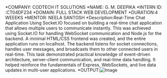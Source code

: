 *COMPANY: CODTECH IT SOLUTIONS
*NAME: G. M. DEEPIKA
*INTERN ID: :CT04DF234
*DOMAIN: FULL STACK WEB DEVELOPMENT 
*DURATION:4 WEEEKS
*MENTOR: NEELA SANTOSH
*Description:Real-Time Chat Application Using Socket.IO
focused on building a real-time chat application that allows multiple users to communicate instantly. This was achieved using Socket.IO for handling WebSocket communication and Node.js for the backend. A minimal HTML/CSS frontend was created, and the entire application runs on localhost. The backend listens for socket connections, handles user messages, and broadcasts them to other connected users in real-time. This task demonstrated practical knowledge of event-driven architecture, server-client communication, and real-time data handling. It helped reinforce the fundamentals of Express, WebSockets, and live data updates in multi-user applications.
*OUTPUT:![Image](https://github.com/user-attachments/assets/05638d51-01ba-46b0-ac28-dbd470ed69b5)

